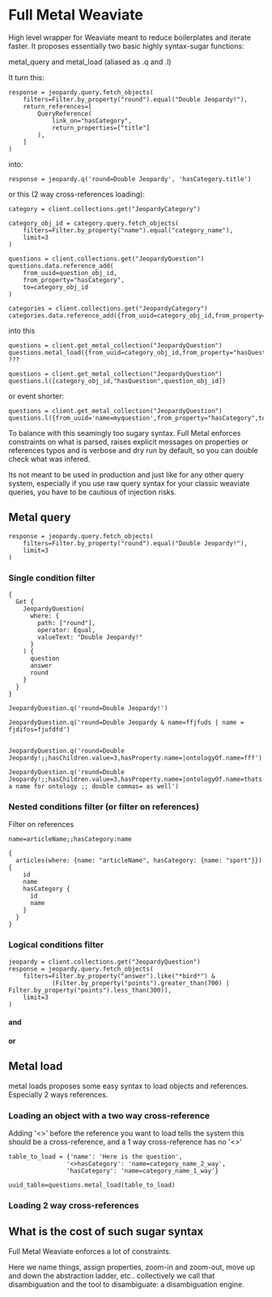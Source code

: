 # Full Metal Weaviate

High level wrapper for Weaviate meant to reduce boilerplates and iterate faster. It proposes essentially two basic highly syntax-sugar functions:


metal_query and metal_load (aliased as .q and .l)


It turn this:
```
response = jeopardy.query.fetch_objects(
    filters=Filter.by_property("round").equal("Double Jeopardy!"),
    return_references=[
        QueryReference(
            link_on="hasCategory",
            return_properties=["title"]
        ),
    ]
)
```

into:

```
response = jeopardy.q('round=Double Jeopardy', 'hasCategory.title')
```

or this (2 way cross-references loading):

```
category = client.collections.get("JeopardyCategory")

category_obj_id = category.query.fetch_objects(
    filters=Filter.by_property("name").equal("category_name"),
    limit=3
)

questions = client.collections.get("JeopardyQuestion")
questions.data.reference_add(
    from_uuid=question_obj_id,
    from_property="hasCategory",
    to=category_obj_id
)

categories = client.collections.get("JeopardyCategory")
categories.data.reference_add({from_uuid=category_obj_id,from_property="hasQuestion",to=question_obj_id})
```

into this

```
questions = client.get_metal_collection("JeopardyQuestion")
questions.metal_load({from_uuid=category_obj_id,from_property="hasQuestion",to=question_obj_id})
???

questions = client.get_metal_collection("JeopardyQuestion")
questions.l([category_obj_id,"hasQuestion",question_obj_id])
```

or event shorter: 

```
questions = client.get_metal_collection("JeopardyQuestion")
questions.l({from_uuid='name=myquestion',from_property="hasCategory",to='name=category'})
```

To balance with this seamingly too sugary syntax. Full Metal enforces constraints on what is parsed, raises explicit messages on properties or references typos and is verbose and dry run by default, so you can double check what was infered.

Its not meant to be used in production and just like for any other query system, especially if you use raw query syntax for your classic weaviate queries, you have to be cautious of injection risks.

## Metal query

```
response = jeopardy.query.fetch_objects(
    filters=Filter.by_property("round").equal("Double Jeopardy!"),
    limit=3
)
```

### Single condition filter

```
{
  Get {
    JeopardyQuestion(
      where: {
        path: ["round"],
        operator: Equal,
        valueText: "Double Jeopardy!"
      }
    ) {
      question
      answer
      round
    }
  }
}
```

```
JeopardyQuestion.q('round=Double Jeopardy!')

JeopardyQuestion.q('round=Double Jeopardy & name=ffjfuds | name = fjdifos=fjufdfd')


JeopardyQuestion.q('round=Double Jeopardy!;;hasChildren.value=3,hasProperty.name=|ontologyOf.name=fff')

JeopardyQuestion.q('round=Double Jeopardy!;;hasChildren.value=3,hasProperty.name=|ontologyOf.name=thats a name for ontology ;; double commas= as well')
```

### Nested conditions filter (or filter on references)

Filter on references

```
name=articleName;;hasCategory:name
```

```
{
  articles(where: {name: "articleName", hasCategory: {name: "sport"}}) {
    id
    name
    hasCategory {
      id
      name
    }
  }
}

```

### Logical conditions filter

```
jeopardy = client.collections.get("JeopardyQuestion")
response = jeopardy.query.fetch_objects(
    filters=Filter.by_property("answer").like("*bird*") &
            (Filter.by_property("points").greater_than(700) | Filter.by_property("points").less_than(300)),
    limit=3
)

```
#### and

#### or

## Metal load

metal loads proposes some easy syntax to load objects and references.
Especially 2 ways references.

### Loading an object with a two way cross-reference

Adding '<>' before the reference you want to load tells the system this should be
a cross-reference, and a 1 way cross-reference has no '<>'


```
table_to_load = {'name': 'Here is the question',
                '<>hasCategory': 'name=category_name_2_way',
                'hasCategory': 'name=category_name_1_way'}

uuid_table=questions.metal_load(table_to_load)
```

### Loading 2 way cross-references




## What is the cost of such sugar syntax

Full Metal Weaviate enforces a lot of constraints.


Here we name things, assign properties, zoom-in and zoom-out, move up and down the abstraction ladder, etc.. collectively we call that disambiguation and the tool to disambiguate: a disambiguation engine.